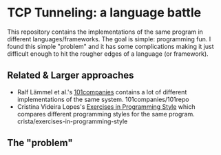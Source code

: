 # TCP Tunneling: a language battle

This repository contains the implementations of the same program in different languages/frameworks. The goal is simple: programming fun. I found this simple "problem" and it has some complications making it just difficult enough to hit the rougher edges of a language (or framework).

## Related & Larger approaches

- Ralf Lämmel et al.'s [101companies](http://101companies.org/) contains a lot of different implementations of the same system. 101companies/101repo
- Cristina Videira Lopes's [Exercises in Programming Style](http://www.amazon.co.uk/Exercises-Programming-Style-Cristina-Videira/dp/1482227371%3FSubscriptionId%3DAKIAILSHYYTFIVPWUY6Q%26tag%3Dduc08-21%26linkCode%3Dxm2%26camp%3D2025%26creative%3D165953%26creativeASIN%3D1482227371) which compares different programming styles for the same program. crista/exercises-in-programming-style

## The "problem"
